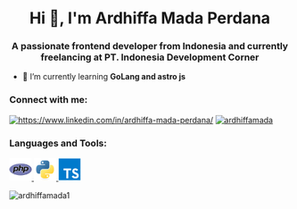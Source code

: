 <h1 align="center">Hi 👋, I'm Ardhiffa Mada Perdana</h1>
<h3 align="center">A passionate frontend developer from Indonesia and currently freelancing at PT. Indonesia Development Corner</h3>

- 🌱 I’m currently learning **GoLang and astro js**

<h3 align="left">Connect with me:</h3>
<p align="left">
<a href="https://linkedin.com/in/https://www.linkedin.com/in/ardhiffa-mada-perdana/" target="blank"><img align="center" src="https://raw.githubusercontent.com/rahuldkjain/github-profile-readme-generator/master/src/images/icons/Social/linked-in-alt.svg" alt="https://www.linkedin.com/in/ardhiffa-mada-perdana/" height="30" width="40" /></a>
<a href="https://instagram.com/ardhiffamada" target="blank"><img align="center" src="https://raw.githubusercontent.com/rahuldkjain/github-profile-readme-generator/master/src/images/icons/Social/instagram.svg" alt="ardhiffamada" height="30" width="40" /></a>
</p>

<h3 align="left">Languages and Tools:</h3>
<p align="left"> <a href="https://www.php.net" target="_blank" rel="noreferrer"> <img src="https://raw.githubusercontent.com/devicons/devicon/master/icons/php/php-original.svg" alt="php" width="40" height="40"/> </a> <a href="https://www.python.org" target="_blank" rel="noreferrer"> <img src="https://raw.githubusercontent.com/devicons/devicon/master/icons/python/python-original.svg" alt="python" width="40" height="40"/> </a> <a href="https://www.typescriptlang.org/" target="_blank" rel="noreferrer"> <img src="https://raw.githubusercontent.com/devicons/devicon/master/icons/typescript/typescript-original.svg" alt="typescript" width="40" height="40"/> </a> </p>

<p><img align="center" src="https://github-readme-streak-stats.herokuapp.com/?user=ardhiffamada1&" alt="ardhiffamada1" /></p>
